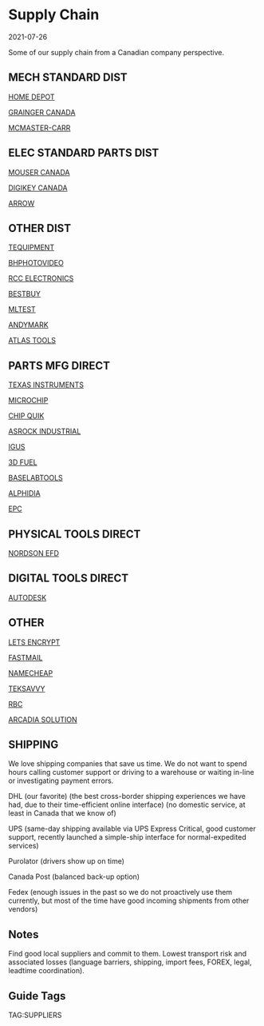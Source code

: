 # Supply Chain

2021-07-26

Some of our supply chain from a Canadian company perspective.

## MECH STANDARD DIST

[HOME DEPOT](https://www.homedepot.ca)

[GRAINGER CANADA](https://www.grainger.ca)

[MCMASTER-CARR](https://www.mcmaster.com/)

## ELEC STANDARD PARTS DIST

[MOUSER CANADA](https://www.mouser.ca/)

[DIGIKEY CANADA](https://www.digikey.ca/)

[ARROW](https://www.arrow.com/)

## OTHER DIST

[TEQUIPMENT](https://www.tequipment.net/)

[BHPHOTOVIDEO](https://www.bhphotovideo.com/)

[RCC ELECTRONICS](https://www.rcce.com/)

[BESTBUY](https://www.bestbuy.ca)

[MLTEST](https://www.mltest.com/)

[ANDYMARK](https://www.andymark.com/)

[ATLAS TOOLS](https://www.atlas-machinery.com/)

## PARTS MFG DIRECT

[TEXAS INSTRUMENTS](https://www.ti.com/)

[MICROCHIP](https://www.microchip.com/)

[CHIP QUIK](https://chipquik.com)

[ASROCK INDUSTRIAL](https://www.asrockind.com/)

[IGUS](https://www.igus.ca)

[3D FUEL](https://www.3dfuel.com/)

[BASELABTOOLS](https://www.baselabtools.com/)

[ALPHIDIA](https://www.quadhands.com/)

[EPC](https://epc-co.com)

## PHYSICAL TOOLS DIRECT

[NORDSON EFD](https://www.nordson.com)

## DIGITAL TOOLS DIRECT

[AUTODESK](https://www.autodesk.ca)

## OTHER

[LETS ENCRYPT](https://letsencrypt.org/)

[FASTMAIL](https://www.fastmail.com/)

[NAMECHEAP](https://www.namecheap.com/)

[TEKSAVVY](https://www.teksavvy.com/)

[RBC](https://www.rbcroyalbank.com)

[ARCADIA SOLUTION](https://www.mytaxexpress.com/t2index.html)

## SHIPPING

We love shipping companies that save us time. We do not want to spend hours calling customer support or driving to a warehouse or waiting in-line or investigating payment errors.

DHL (our favorite) (the best cross-border shipping experiences we have had, due to their time-efficient online interface) (no domestic service, at least in Canada that we know of)

UPS (same-day shipping available via UPS Express Critical, good customer support, recently launched a simple-ship interface for normal-expedited services)

Purolator (drivers show up on time)

Canada Post (balanced back-up option)

Fedex (enough issues in the past so we do not proactively use them currently, but most of the time have good incoming shipments from other vendors)

## Notes

Find good local suppliers and commit to them. Lowest transport risk and associated losses (language barriers, shipping, import fees, FOREX, legal, leadtime coordination).

## Guide Tags

TAG:SUPPLIERS


